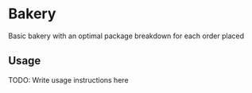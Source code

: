 # Bakery

Basic bakery with an optimal package breakdown for each order placed

## Usage

TODO: Write usage instructions here
